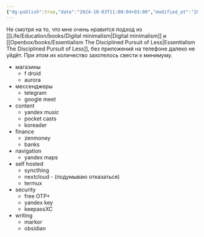```yaml
---
{"dg-publish":true,"date":"2024-10-03T11:00:04+03:00","modified_at":"2024-10-15T11:40:46+03:00","dg-path":"/android приложения.md","permalink":"/android-prilozheniya/","dgPassFrontmatter":true}
---
```



Не смотря на то, что мне очень нравится подход из [[Life/Education/books/Digital minimalism\|Digital minimalism]] и [[Openbox/books/Essentialism The Disciplined Pursuit of Less\|Essentialism The Disciplined Pursuit of Less]], без приложений на телефоне далеко не уйдёт. При этом их количество захотелось свести к минимуму. 

- магазины
    - f droid
    - aurora
- мессенджеры
    - telegram
    - google meet
- content
    - yandex music
    - pocket casts
    - koreader
- finance
    - zenmoney
    - banks
- navigation
    - yandex maps
- self hosted
    - syncthing
    - nextcloud - (подумываю отказаться)
    - termux
- security
    - free OTP+
    - yandex key
    - keepassXC
- writing
    - markor
    - obsidian
